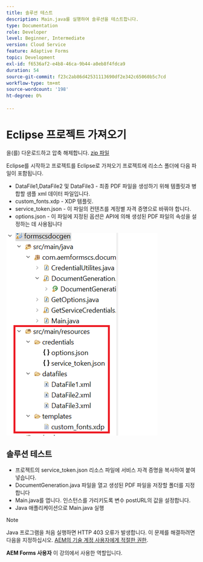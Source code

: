 ```yaml
---
title: 솔루션 테스트
description: Main.java를 실행하여 솔루션을 테스트합니다.
type: Documentation
role: Developer
level: Beginner, Intermediate
version: Cloud Service
feature: Adaptive Forms
topic: Development
exl-id: f6536af2-e4b8-46ca-9b44-a0eb8f4fdca9
duration: 54
source-git-commit: f23c2ab86d42531113690df2e342c65060b5c7cd
workflow-type: tm+mt
source-wordcount: '198'
ht-degree: 0%

---
```


# Eclipse 프로젝트 가져오기

을(를) 다운로드하고 압축 해제합니다. [zip 파일](./assets/aem-forms-cs-doc-gen.zip)

Eclipse를 시작하고 프로젝트를 Eclipse로 가져오기 프로젝트에 리소스 폴더에 다음 파일이 포함됩니다.

* DataFile1,DataFile2 및 DataFile3 - 최종 PDF 파일을 생성하기 위해 템플릿과 병합할 샘플 xml 데이터 파일입니다.
* custom_fonts.xdp - XDP 템플릿.
* service_token.json - 이 파일의 컨텐츠를 계정별 자격 증명으로 바꿔야 합니다.
* options.json - 이 파일에 지정된 옵션은 API에 의해 생성된 PDF 파일의 속성을 설정하는 데 사용됩니다

![resources-file](./assets/resource-files.png)

## 솔루션 테스트

* 프로젝트의 service_token.json 리소스 파일에 서비스 자격 증명을 복사하여 붙여넣습니다.
* DocumentGeneration.java 파일을 열고 생성된 PDF 파일을 저장할 폴더를 지정합니다
* Main.java를 엽니다. 인스턴스를 가리키도록 변수 postURL의 값을 설정합니다.
* Java 애플리케이션으로 Main.java 실행

>[!NOTE]
> Java 프로그램을 처음 실행하면 HTTP 403 오류가 발생합니다. 이 문제를 해결하려면 다음을 지정하십시오. [AEM의 기술 계정 사용자에게 적절한 권한](https://experienceleague.adobe.com/docs/experience-manager-learn/getting-started-with-aem-headless/authentication/service-credentials.html?lang=en#configure-access-in-aem).

**AEM Forms 사용자** 이 강의에서 사용한 역할입니다.
